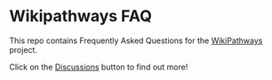 # Wikipathways FAQ
This repo contains Frequently Asked Questions for the [WikiPathways](https://www.wikipathways.org/) project. 

Click on the [Discussions](https://github.com/wikipathways/wikipathways-faq/discussions) button to find out more!
